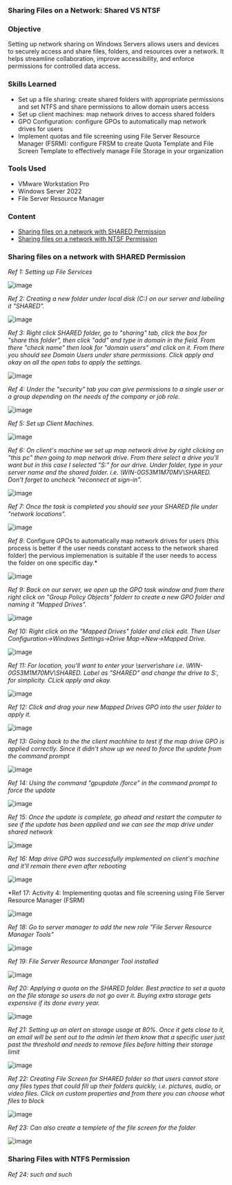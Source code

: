 ### Sharing Files on a Network: Shared VS NTSF

### Objective
  
Setting up network sharing on Windows Servers allows users and devices to securely access and share files, folders, and resources over a network. It helps streamline collaboration, improve accessibility, and enforce permissions for controlled data access.

### Skills Learned

- Set up a file sharing: create shared folders with appropriate permissions and set NTFS and share permissions to allow domain users access
- Set up client machines: map network drives to access shared folders
- GPO Configuration: configure GPOs to automatically map network drives for users
- Implement quotas and file screening using File Server Resource Manager (FSRM): configure FRSM to create Quota Template and File Screen Template to effectively manage File Storage in your organization

### Tools Used

- VMware Workstation Pro
- Windows Server 2022
- File Server Resource Manager

### Content
- [Sharing files on a network with SHARED Permission](#Sharing-files-on-a-network-with-SHARED-Permission)
- [Sharing files on a network with NTSF Permission](#Sharing-files-on-a-network-with-NTSF-Permission)

### Sharing files on a network with SHARED Permission 

*Ref 1: Setting up File Services*

![image](https://github.com/user-attachments/assets/63225de4-6851-4bf2-9799-aef6fcb31ad6)

*Ref 2: Creating a new folder under local disk (C:) on our server and labeling it "SHARED".*

![image](https://github.com/user-attachments/assets/5eab0fe2-c06a-4d83-911e-63a5468c83b7)

*Ref 3: Right click SHARED folder, go to "sharing" tab, click the box for "share this folder", then click "add" and type in domain in the field. From there "check name" then look for "domain users" and click on it. From there you should see Domain Users under share permissions. Click apply and okay on all the open tabs to apply the settings.*

![image](https://github.com/user-attachments/assets/29408179-c644-4bcd-922b-f6939f01756b)

*Ref 4: Under the "security" tab you can give permissions to a single user or a group depending on the needs of the company or job role.*

![image](https://github.com/user-attachments/assets/69b0626e-85fc-48f2-b2ca-9a85db9ae0ca)

*Ref 5: Set up Client Machines.*

![image](https://github.com/user-attachments/assets/0a9dc45c-ba97-4fdf-93b6-686067dd0e90)

*Ref 6: On client's machine we set up map network drive by right clicking on "this pc" then going to map network drive. From there select a drive you'll want but in this case I selected "S:" for our drive. Under folder, type in your server name and the shared folder. i.e. \\WIN-0G53M1M70MV\SHARED. Don't forget to uncheck "reconnect at sign-in".*

![image](https://github.com/user-attachments/assets/9c22a900-833c-4c54-89a6-49ddba178203)

*Ref 7: Once the task is completed you should see your SHARED file under "network locations".*

![image](https://github.com/user-attachments/assets/1b7cf044-51e3-4ce7-a01f-3c88e0c99f00)

*Ref 8*: Configure GPOs to automatically map network drives for users (this process is better if the user needs constant access to the network shared folder) the pervious implemenation is suitable if the user needs to access the folder on one specific day.*

![image](https://github.com/user-attachments/assets/5ae2f48d-39dc-484a-8b95-eb46bc052f5b)

*Ref 9: Back on our server, we open up the GPO task window and from there right click on "Group Policy Objects" folderr to create a new GPO folder and naming it "Mapped Drives".*

![image](https://github.com/user-attachments/assets/3027f689-9ed7-4fe5-9fc9-896dacc52725)

*Ref 10: Right click on the "Mapped Drives" folder and click edit. Then User Configuration->Windows Settings->Drive Map->New->Mapped Drive.*

![image](https://github.com/user-attachments/assets/73a1e0a0-7a43-4679-9599-ef1757491ad5)

*Ref 11: For location, you'll want to enter your \\server\share i.e. \\WIN-0G53M1M70MV\SHARED. Label as "SHARED" and change the drive to S:, for simplicity. CLick apply and okay.*

![image](https://github.com/user-attachments/assets/ce030be0-f95c-44dd-b261-4e0955785e2f)

*Ref 12: Click and drag your new Mapped Drives GPO into the user folder to apply it.*

![image](https://github.com/user-attachments/assets/a9869242-eeb0-4278-8bac-7f082a11c948)

*Ref 13: Going back to the the client machhine to test if the map drive GPO is applied correctly. Since it didn't show up we need to force the update from the command prompt*

![image](https://github.com/user-attachments/assets/79d50060-39f5-4e7a-b597-f6cea64f8ce7)

*Ref 14: Using the command "gpupdate /force" in the command prompt to force the update*

![image](https://github.com/user-attachments/assets/1c61f371-cc16-48e7-9565-3fa4345c7f6e)

*Ref 15: Once the update is complete, go ahead and restart the computer to see if the update has been applied and we can see the map drive under shared network*

![image](https://github.com/user-attachments/assets/5b26cfaf-4f83-4bd4-830d-dbdf2552df62)

*Ref 16: Map drive GPO was successfully implemented on client's machine and it'll remain there even after rebooting*

![image](https://github.com/user-attachments/assets/60b9f382-899f-461c-995d-ebb24343f996)

*Ref 17: Activity 4: Implementing quotas and file screening using File Server Resource Manager (FSRM) 

![image](https://github.com/user-attachments/assets/46918186-9b6e-48c6-b552-850ea9b75c69)

*Ref 18: Go to server manager to add the new role "File Server Resource Manager Tools"*

![image](https://github.com/user-attachments/assets/62fe2d15-e195-435a-8fc7-ab482f39dab4)

*Ref 19: File Server Resource Mananger Tool installed*

![image](https://github.com/user-attachments/assets/91c2463c-0ae8-48a4-bc59-38e5ef5687c1)

*Ref 20: Applying a quota on the SHARED folder. Best practice to set a quota on the file storage so users do not go over it. Buying extra storage gets expensive if its done every year.*

![image](https://github.com/user-attachments/assets/db428948-ff09-4e35-8cd3-6924e092c3ba)

*Ref 21: Setting up an alert on storage usage at 80%. Once it gets close to it, an email will be sent out to the admin let them know that a specific user just past the threshold and needs to remove files before hitting their storage limit*

![image](https://github.com/user-attachments/assets/c45b22f3-cd56-40ee-a8ca-182038960799)

*Ref 22: Creating File Screen for SHARED folder so that users cannot store any files types that could fill up their folders quickly, i.e. pictures, audio, or video files. Click on custom properties and from there you can choose what files to block*

![image](https://github.com/user-attachments/assets/11913177-0b30-42b6-9470-9dd1a66ceef2)

*Ref 23: Can also create a templete of the file screen for the folder*

![image](https://github.com/user-attachments/assets/066e0de7-44ed-4b5a-9d62-c26b237d8872)

### Sharing Files with NTFS Permission

*Ref 24: such and such*


